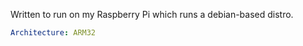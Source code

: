 Written to run on my Raspberry Pi which runs a debian-based distro.
```yaml
Architecture: ARM32
```

